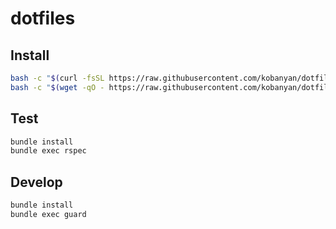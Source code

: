 # dotfiles

## Install

```bash
bash -c "$(curl -fsSL https://raw.githubusercontent.com/kobanyan/dotfiles/master/bin/install.sh)"
bash -c "$(wget -qO - https://raw.githubusercontent.com/kobanyan/dotfiles/master/bin/install.sh)"
```

## Test

```bash
bundle install
bundle exec rspec
```

## Develop

```bash
bundle install
bundle exec guard
```
